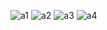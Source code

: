 

![a1](https://github.com/user-attachments/assets/67aebfd8-3086-4886-a3e1-0f941ea35e16)
![a2](https://github.com/user-attachments/assets/c1b360cd-3a20-4155-b6ce-5414716f25cb)
![a3](https://github.com/user-attachments/assets/28590635-f42a-46ce-a38b-516aa7ca0bdb)
![a4](https://github.com/user-attachments/assets/2609f6e1-e6cb-4ab6-84af-4d87ee25ad58)
